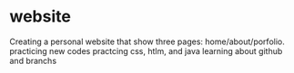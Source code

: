 # website
Creating a personal website that show three pages: home/about/porfolio. 
practicing new codes 
practcing css, htlm, and java
learning about github and branchs 
